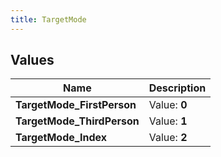 ```yaml
---
title: TargetMode
---
```


## Values
| Name | Description |
| ---- | ----------- |
| **TargetMode_FirstPerson** | Value: **0** |
| **TargetMode_ThirdPerson** | Value: **1** |
| **TargetMode_Index** | Value: **2** |

